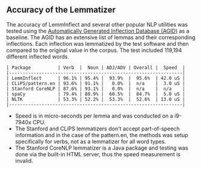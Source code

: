 ## Accuracy of the Lemmatizer
The accuracy of LemmInflect and several other popular NLP utilities was tested using the [Automatically Generated Inflection Database (AGID)](http://wordlist.aspell.net/other) as a baseline.  The AGID has an extensive list of lemmas and their corresponding inflections.  Each inflection was lemmatized by the test software and then compared to the original value in the corpus. The test included 119,194 different inflected words.

```
| Package          | Verb  |  Noun | ADJ/ADV | Overall |  Speed  |
|----------------------------------------------------------------|
| LemmInflect      | 96.1% | 95.4% |  93.9%  |  95.6%  | 42.0 uS |
| CLiPS/pattern.en | 93.6% | 91.1% |   0.0%  |  n/a    |  3.0 uS |
| Stanford CoreNLP | 87.6% | 93.1% |   0.0%  |  n/a    |  n/a    |
| spaCy            | 79.4% | 88.9% |  60.5%  |  84.7%  |  5.0 uS |
| NLTK             | 53.3% | 52.2% |  53.3%  |  52.6%  | 13.0 uS |
|----------------------------------------------------------------|
```
* Speed is in micro-seconds per lemma and was conducted on a i9-7940x CPU.
* The Stanford and CLiPS lemmatizers don't accept part-of-speech information and in the case of the pattern.en, the methods was setup specifically for verbs, not as a lemmatizer for all word types.
* The Stanford CoreNLP lemmatizer is a Java package and testing was done via the built-in HTML server, thus the speed measurement is invalid.
